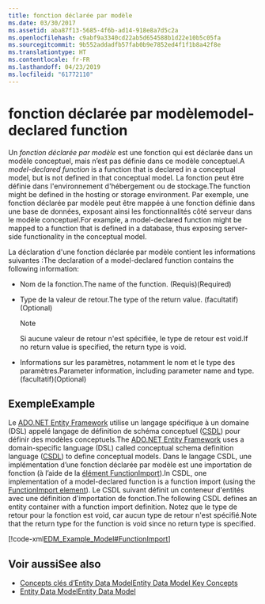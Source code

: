 ```yaml
---
title: fonction déclarée par modèle
ms.date: 03/30/2017
ms.assetid: aba87f13-5685-4f6b-ad14-918e8a7d5c2a
ms.openlocfilehash: c9abf9a3340cd22ab5d654588b1d22e10b5c05fa
ms.sourcegitcommit: 9b552addadfb57fab0b9e7852ed4f1f1b8a42f8e
ms.translationtype: HT
ms.contentlocale: fr-FR
ms.lasthandoff: 04/23/2019
ms.locfileid: "61772110"
---
```

# <a name="model-declared-function"></a><span data-ttu-id="1fc01-102">fonction déclarée par modèle</span><span class="sxs-lookup"><span data-stu-id="1fc01-102">model-declared function</span></span>
<span data-ttu-id="1fc01-103">Un *fonction déclarée par modèle* est une fonction qui est déclarée dans un modèle conceptuel, mais n’est pas définie dans ce modèle conceptuel.</span><span class="sxs-lookup"><span data-stu-id="1fc01-103">A *model-declared function* is a function that is declared in a conceptual model, but is not defined in that conceptual model.</span></span> <span data-ttu-id="1fc01-104">La fonction peut être définie dans l'environnement d'hébergement ou de stockage.</span><span class="sxs-lookup"><span data-stu-id="1fc01-104">The function might be defined in the hosting or storage environment.</span></span> <span data-ttu-id="1fc01-105">Par exemple, une fonction déclarée par modèle peut être mappée à une fonction définie dans une base de données, exposant ainsi les fonctionnalités côté serveur dans le modèle conceptuel.</span><span class="sxs-lookup"><span data-stu-id="1fc01-105">For example, a model-declared function might be mapped to a function that is defined in a database, thus exposing server-side functionality in the conceptual model.</span></span>  
  
 <span data-ttu-id="1fc01-106">La déclaration d'une fonction déclarée par modèle contient les informations suivantes :</span><span class="sxs-lookup"><span data-stu-id="1fc01-106">The declaration of a model-declared function contains the following information:</span></span>  
  
- <span data-ttu-id="1fc01-107">Nom de la fonction.</span><span class="sxs-lookup"><span data-stu-id="1fc01-107">The name of the function.</span></span> <span data-ttu-id="1fc01-108">(Requis)</span><span class="sxs-lookup"><span data-stu-id="1fc01-108">(Required)</span></span>  
  
- <span data-ttu-id="1fc01-109">Type de la valeur de retour.</span><span class="sxs-lookup"><span data-stu-id="1fc01-109">The type of the return value.</span></span> <span data-ttu-id="1fc01-110">(facultatif)</span><span class="sxs-lookup"><span data-stu-id="1fc01-110">(Optional)</span></span>  
  
    > [!NOTE]
    >  <span data-ttu-id="1fc01-111">Si aucune valeur de retour n'est spécifiée, le type de retour est void.</span><span class="sxs-lookup"><span data-stu-id="1fc01-111">If no return value is specified, the return type is void.</span></span>  
  
- <span data-ttu-id="1fc01-112">Informations sur les paramètres, notamment le nom et le type des paramètres.</span><span class="sxs-lookup"><span data-stu-id="1fc01-112">Parameter information, including parameter name and type.</span></span> <span data-ttu-id="1fc01-113">(facultatif)</span><span class="sxs-lookup"><span data-stu-id="1fc01-113">(Optional)</span></span>  
  
## <a name="example"></a><span data-ttu-id="1fc01-114">Exemple</span><span class="sxs-lookup"><span data-stu-id="1fc01-114">Example</span></span>  
 <span data-ttu-id="1fc01-115">Le [ADO.NET Entity Framework](./ef/index.md) utilise un langage spécifique à un domaine (DSL) appelé langage de définition de schéma conceptuel ([CSDL](/ef/ef6/modeling/designer/advanced/edmx/csdl-spec)) pour définir des modèles conceptuels.</span><span class="sxs-lookup"><span data-stu-id="1fc01-115">The [ADO.NET Entity Framework](./ef/index.md) uses a domain-specific language (DSL) called conceptual schema definition language ([CSDL](/ef/ef6/modeling/designer/advanced/edmx/csdl-spec)) to define conceptual models.</span></span> <span data-ttu-id="1fc01-116">Dans le langage CSDL, une implémentation d’une fonction déclarée par modèle est une importation de fonction (à l’aide de la [élément FunctionImport](/ef/ef6/modeling/designer/advanced/edmx/csdl-spec#functionimport-element-csdl)).</span><span class="sxs-lookup"><span data-stu-id="1fc01-116">In CSDL, one implementation of a model-declared function is a function import (using the [FunctionImport element](/ef/ef6/modeling/designer/advanced/edmx/csdl-spec#functionimport-element-csdl)).</span></span> <span data-ttu-id="1fc01-117">Le CSDL suivant définit un conteneur d'entités avec une définition d'importation de fonction.</span><span class="sxs-lookup"><span data-stu-id="1fc01-117">The following CSDL defines an entity container with a function import definition.</span></span> <span data-ttu-id="1fc01-118">Notez que le type de retour pour la fonction est void, car aucun type de retour n'est spécifié.</span><span class="sxs-lookup"><span data-stu-id="1fc01-118">Note that the return type for the function is void since no return type is specified.</span></span>  
  
 [!code-xml[EDM_Example_Model#FunctionImport](../../../../samples/snippets/xml/VS_Snippets_Data/edm_example_model/xml/books4.edmx#functionimport)]  
  
## <a name="see-also"></a><span data-ttu-id="1fc01-119">Voir aussi</span><span class="sxs-lookup"><span data-stu-id="1fc01-119">See also</span></span>

- [<span data-ttu-id="1fc01-120">Concepts clés d’Entity Data Model</span><span class="sxs-lookup"><span data-stu-id="1fc01-120">Entity Data Model Key Concepts</span></span>](../../../../docs/framework/data/adonet/entity-data-model-key-concepts.md)
- [<span data-ttu-id="1fc01-121">Entity Data Model</span><span class="sxs-lookup"><span data-stu-id="1fc01-121">Entity Data Model</span></span>](../../../../docs/framework/data/adonet/entity-data-model.md)
